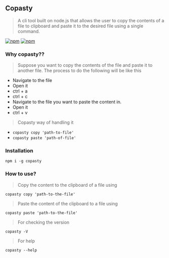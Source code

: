 ## Copasty
>A cli tool built on node.js that allows the user to copy the contents of a file to clipboard and paste it to the desired file using a single command.

[![npm](https://img.shields.io/npm/dm/copasty.svg?style=flat-square)](https://www.npmjs.com/package/copasty)
[![npm](https://img.shields.io/npm/v/copasty.svg?style=flat-square)](https://www.npmjs.com/package/copasty)

### Why copasty??

>Suppose you want to copy the contents of the file and paste it to another file. The process to do the following will be like this

- Navigate to the file
- Open it
- ctrl + a
- ctrl + c
- Navigate to the file you want to paste the content in.
- Open it
- ctrl + v

> Copasty way of handling it

- ```copasty copy 'path-to-file'```
- ```copasty paste 'path-of-file'```


### Installation
```npm i -g copasty```

### How to use?

>Copy the content to the clipboard of a file using 
```
copasty copy 'path-to-the-file'
```

>Paste the content of the clipboard to a file using 
```
copasty paste 'path-to-the-file'
```

>For checking the version
```
copasty -V
```

>For help
```
copasty --help
```
